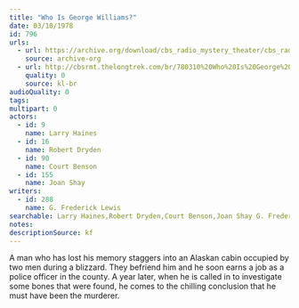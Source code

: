 ```yaml
---
title: "Who Is George Williams?"
date: 03/10/1978
id: 796
urls: 
  - url: https://archive.org/download/cbs_radio_mystery_theater/cbs_radio_mystery_theater-0751-0800.zip/cbs_radio_mystery_theater-0751-0800%2Fcbsrmt_0796_who_is_george_williams.mp3
    source: archive-org
  - url: http://cbsrmt.thelongtrek.com/br/780310%20Who%20Is%20George%20Williams%20-%20WBBM.mp3
    quality: 0
    source: kl-br
audioQuality: 0
tags: 
multipart: 0
actors:  
  - id: 9
    name: Larry Haines  
  - id: 16
    name: Robert Dryden  
  - id: 90
    name: Court Benson  
  - id: 155
    name: Joan Shay
writers:  
  - id: 288
    name: G. Frederick Lewis
searchable: Larry Haines,Robert Dryden,Court Benson,Joan Shay G. Frederick Lewis
notes: 
descriptionSource: kf
---
```

A man who has lost his memory staggers into an Alaskan cabin occupied by two men during a blizzard. They befriend him and he soon earns a job as a police officer in the county. A year later, when he is called in to investigate some bones that were found, he comes to the chilling conclusion that he must have been the murderer.